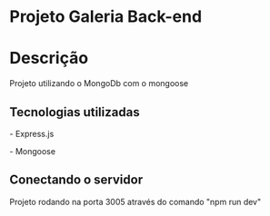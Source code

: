 # Projeto Galeria Back-end

<h1>Descrição</h1>

<p>Projeto utilizando o MongoDb com o mongoose</p>

<h2>Tecnologias utilizadas</h2>

<p>- Express.js</p>
<p>- Mongoose</p>

<h2>Conectando o servidor</h2>

<p>Projeto rodando na porta 3005 através do comando "npm run dev"</p>
